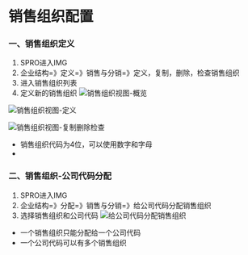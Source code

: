 # 销售组织配置 #

### 一、销售组织定义

1. SPRO进入IMG
2. 企业结构=》定义=》销售与分销=》定义，复制，删除，检查销售组织
3. 进入销售组织列表
4. 定义新的销售组织
![销售组织视图-概览](/images/SAP/组织架构/更改视图_销售组织_概览.png "销售组织视图-概览")

![销售组织视图-定义](/images/SAP/组织架构/更改视图_销售组织_详细信息.png "销售组织视图-详细信息")

![销售组织视图-复制删除检查](/images/SAP/组织架构/更改视图_销售组织_复制删除检查.png "销售组织视图-复制删除检查")

* 销售组织代码为4位，可以使用数字和字母
* 

### 二、销售组织-公司代码分配
1. SPRO进入IMG
2. 企业结构=》分配=》销售与分销=》给公司代码分配销售组织
3. 选择销售组织和公司代码
![给公司代码分配销售组织](/images/SAP组织架构/销售组织-公司代码分配.png "给公司代码分配销售组织")

* 一个销售组织只能分配给一个公司代码
* 一个公司代码可以有多个销售组织 